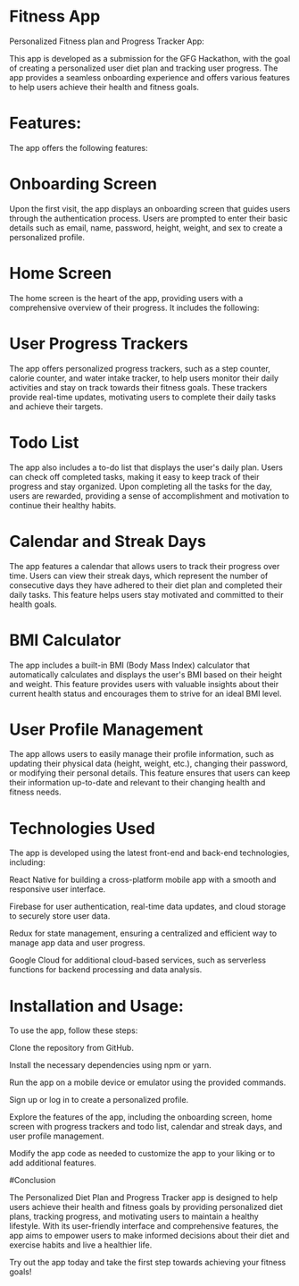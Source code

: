 # Fitness App

Personalized Fitness plan and Progress Tracker App:

This app is developed as a submission for the GFG Hackathon, with the goal of creating a personalized user diet plan and tracking user progress. The app provides a seamless onboarding experience and offers various features to help users achieve their health and fitness goals.



# Features:

The app offers the following features:

#  Onboarding Screen

Upon the first visit, the app displays an onboarding screen that guides users through the authentication process. Users are prompted to enter their basic details such as email, name, password, height, weight, and sex to create a personalized profile.

# Home Screen

The home screen is the heart of the app, providing users with a comprehensive overview of their progress. It includes the following:

# User Progress Trackers

The app offers personalized progress trackers, such as a step counter, calorie counter, and water intake tracker, to help users monitor their daily activities and stay on track towards their fitness goals. These trackers provide real-time updates, motivating users to complete their daily tasks and achieve their targets.

# Todo List

The app also includes a to-do list that displays the user's daily plan. Users can check off completed tasks, making it easy to keep track of their progress and stay organized. Upon completing all the tasks for the day, users are rewarded, providing a sense of accomplishment and motivation to continue their healthy habits.

# Calendar and Streak Days

The app features a calendar that allows users to track their progress over time. Users can view their streak days, which represent the number of consecutive days they have adhered to their diet plan and completed their daily tasks. This feature helps users stay motivated and committed to their health goals.

# BMI Calculator

The app includes a built-in BMI (Body Mass Index) calculator that automatically calculates and displays the user's BMI based on their height and weight. This feature provides users with valuable insights about their current health status and encourages them to strive for an ideal BMI level.

# User Profile Management

The app allows users to easily manage their profile information, such as updating their physical data (height, weight, etc.), changing their password, or modifying their personal details. This feature ensures that users can keep their information up-to-date and relevant to their changing health and fitness needs.

# Technologies Used

The app is developed using the latest front-end and back-end technologies, including:

React Native for building a cross-platform mobile app with a smooth and responsive user interface.

Firebase for user authentication, real-time data updates, and cloud storage to securely store user data.

Redux for state management, ensuring a centralized and efficient way to manage app data and user progress.

Google Cloud for additional cloud-based services, such as serverless functions for backend processing and data analysis.



# Installation and Usage:

To use the app, follow these steps:

Clone the repository from GitHub.

Install the necessary dependencies using npm or yarn.

Run the app on a mobile device or emulator using the provided commands.

Sign up or log in to create a personalized profile.

Explore the features of the app, including the onboarding screen, home screen with progress trackers and todo list, calendar and streak days, and user profile management.

Modify the app code as needed to customize the app to your liking or to add additional features.

#Conclusion

The Personalized Diet Plan and Progress Tracker app is designed to help users achieve their health and fitness goals by providing personalized diet plans, tracking progress, and motivating users to maintain a healthy lifestyle. With its user-friendly interface and comprehensive features, the app aims to empower users to make informed decisions about their diet and exercise habits and live a healthier life.

Try out the app today and take the first step towards achieving your fitness goals! 

 
